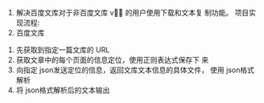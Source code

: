 
1. 解决百度文库对于非百度文库 v􏰀􏰁 的用户使用下载和文本复 制功能。
项目实现流程:
1. 百度文库
1) 先获取到指定一篇文库的 URL
2) 获取文章中的每个页面的信息定位，使用正则表达式保存下
来
3) 向指定 json发送定位的信息，返回文库文本信息的具体文件，
使用 json格式解析
4) 将 json格式解析后的文本输出
